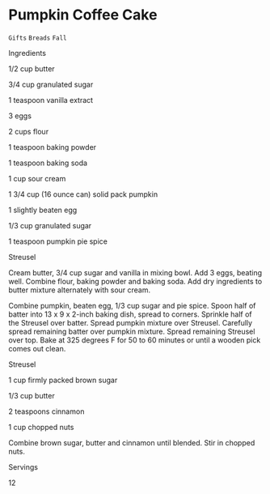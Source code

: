# Pumpkin Coffee Cake

`Gifts` `Breads` `Fall`

 

  Ingredients  

  1/2 cup butter

3/4 cup granulated sugar

1 teaspoon vanilla extract

3 eggs

2 cups flour

1 teaspoon baking powder

1 teaspoon baking soda

1 cup sour cream

1 3/4 cup (16 ounce can) solid pack pumpkin

1 slightly beaten egg

1/3 cup granulated sugar

1 teaspoon pumpkin pie spice

Streusel

Cream butter, 3/4 cup sugar and vanilla in mixing bowl. Add 3 eggs, beating well. Combine flour, baking powder and baking soda. Add dry ingredients to butter mixture alternately with sour cream.

Combine pumpkin, beaten egg, 1/3 cup sugar and pie spice. Spoon half of batter into 13 x 9 x 2-inch baking dish, spread to corners. Sprinkle half of the Streusel over batter. Spread pumpkin mixture over Streusel. Carefully spread remaining batter over pumpkin mixture. Spread remaining Streusel over top. Bake at 325 degrees F for 50 to 60 minutes or until a wooden pick comes out clean.

Streusel

1 cup firmly packed brown sugar

1/3 cup butter

2 teaspoons cinnamon

1 cup chopped nuts

Combine brown sugar, butter and cinnamon until blended. Stir in chopped nuts.

 

  

   Servings  

  12  

 
